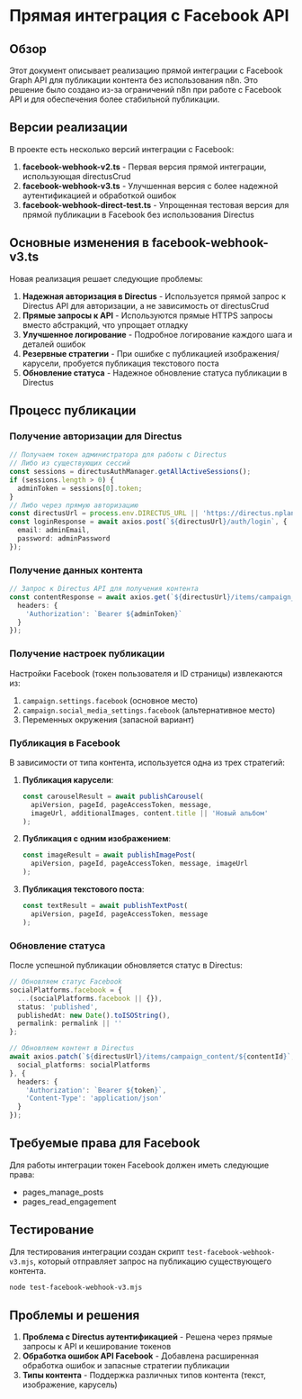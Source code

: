 # Прямая интеграция с Facebook API

## Обзор

Этот документ описывает реализацию прямой интеграции с Facebook Graph API для публикации контента без использования n8n. Это решение было создано из-за ограничений n8n при работе с Facebook API и для обеспечения более стабильной публикации.

## Версии реализации

В проекте есть несколько версий интеграции с Facebook:

1. **facebook-webhook-v2.ts** - Первая версия прямой интеграции, использующая directusCrud
2. **facebook-webhook-v3.ts** - Улучшенная версия с более надежной аутентификацией и обработкой ошибок
3. **facebook-webhook-direct-test.ts** - Упрощенная тестовая версия для прямой публикации в Facebook без использования Directus

## Основные изменения в facebook-webhook-v3.ts

Новая реализация решает следующие проблемы:

1. **Надежная авторизация в Directus** - Используется прямой запрос к Directus API для авторизации, а не зависимость от directusCrud
2. **Прямые запросы к API** - Используются прямые HTTPS запросы вместо абстракций, что упрощает отладку
3. **Улучшенное логирование** - Подробное логирование каждого шага и деталей ошибок
4. **Резервные стратегии** - При ошибке с публикацией изображения/карусели, пробуется публикация текстового поста
5. **Обновление статуса** - Надежное обновление статуса публикации в Directus

## Процесс публикации

### Получение авторизации для Directus

```typescript
// Получаем токен администратора для работы с Directus
// Либо из существующих сессий
const sessions = directusAuthManager.getAllActiveSessions();
if (sessions.length > 0) {
  adminToken = sessions[0].token;
}
// Либо через прямую авторизацию
const directusUrl = process.env.DIRECTUS_URL || 'https://directus.nplanner.ru';
const loginResponse = await axios.post(`${directusUrl}/auth/login`, {
  email: adminEmail,
  password: adminPassword
});
```

### Получение данных контента

```typescript
// Запрос к Directus API для получения контента
const contentResponse = await axios.get(`${directusUrl}/items/campaign_content/${contentId}`, {
  headers: {
    'Authorization': `Bearer ${adminToken}`
  }
});
```

### Получение настроек публикации

Настройки Facebook (токен пользователя и ID страницы) извлекаются из:
1. `campaign.settings.facebook` (основное место)
2. `campaign.social_media_settings.facebook` (альтернативное место)
3. Переменных окружения (запасной вариант)

### Публикация в Facebook

В зависимости от типа контента, используется одна из трех стратегий:

1. **Публикация карусели**:
   ```typescript
   const carouselResult = await publishCarousel(
     apiVersion, pageId, pageAccessToken, message, 
     imageUrl, additionalImages, content.title || 'Новый альбом'
   );
   ```

2. **Публикация с одним изображением**:
   ```typescript
   const imageResult = await publishImagePost(
     apiVersion, pageId, pageAccessToken, message, imageUrl
   );
   ```

3. **Публикация текстового поста**:
   ```typescript
   const textResult = await publishTextPost(
     apiVersion, pageId, pageAccessToken, message
   );
   ```

### Обновление статуса

После успешной публикации обновляется статус в Directus:

```typescript
// Обновляем статус Facebook
socialPlatforms.facebook = {
  ...(socialPlatforms.facebook || {}),
  status: 'published',
  publishedAt: new Date().toISOString(),
  permalink: permalink || ''
};

// Обновляем контент в Directus
await axios.patch(`${directusUrl}/items/campaign_content/${contentId}`, {
  social_platforms: socialPlatforms
}, {
  headers: {
    'Authorization': `Bearer ${token}`,
    'Content-Type': 'application/json'
  }
});
```

## Требуемые права для Facebook

Для работы интеграции токен Facebook должен иметь следующие права:
- pages_manage_posts
- pages_read_engagement

## Тестирование

Для тестирования интеграции создан скрипт `test-facebook-webhook-v3.mjs`, который отправляет запрос на публикацию существующего контента.

```bash
node test-facebook-webhook-v3.mjs
```

## Проблемы и решения

1. **Проблема с Directus аутентификацией** - Решена через прямые запросы к API и кеширование токенов
2. **Обработка ошибок API Facebook** - Добавлена расширенная обработка ошибок и запасные стратегии публикации
3. **Типы контента** - Поддержка различных типов контента (текст, изображение, карусель)